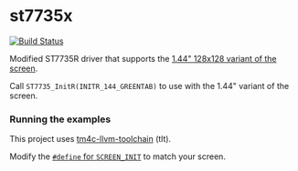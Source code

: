 # st7735x
[![Build Status](https://img.shields.io/endpoint.svg?url=https%3A%2F%2Factions-badge.atrox.dev%2Frrbutani%2Fst7735x%2Fbadge&style=for-the-badge)](https://actions-badge.atrox.dev/rrbutani/st7735x/goto)

Modified ST7735R driver that supports the [1.44" 128x128 variant of the screen](https://www.adafruit.com/product/2088).

Call `ST7735_InitR(INITR_144_GREENTAB)` to use with the 1.44" variant of the screen.

### Running the examples
This project uses [tm4c-llvm-toolchain](//github.com/rrbutani/tm4c-llvm-toolchain) (tlt).

Modify the [`#define` for `SCREEN_INIT`](src/main.c#L833) to match your screen.
